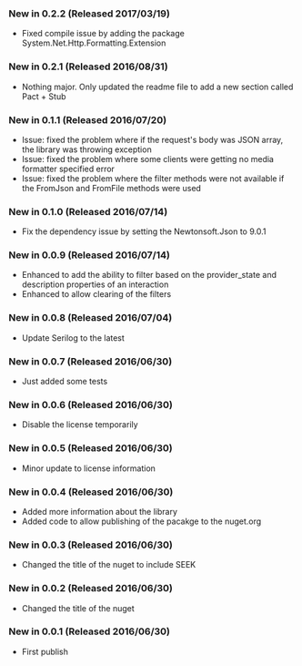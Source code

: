 ### New in 0.2.2 (Released 2017/03/19)
* Fixed compile issue by adding the package System.Net.Http.Formatting.Extension

### New in 0.2.1 (Released 2016/08/31)
* Nothing major. Only updated the readme file to add a new section called Pact + Stub

### New in 0.1.1 (Released 2016/07/20)
* Issue: fixed the problem where if the request's body was JSON array, the library was throwing exception
* Issue: fixed the problem where some clients were getting no media formatter specified error
* Issue: fixed the problem where the filter methods were not available if the FromJson and FromFile methods were used

### New in 0.1.0 (Released 2016/07/14)
* Fix the dependency issue by setting the Newtonsoft.Json to 9.0.1

### New in 0.0.9 (Released 2016/07/14)
* Enhanced to add the ability to filter based on the provider_state and description properties of an interaction
* Enhanced to allow clearing of the filters

### New in 0.0.8 (Released 2016/07/04)
* Update Serilog to the latest

### New in 0.0.7 (Released 2016/06/30)
* Just added some tests

### New in 0.0.6 (Released 2016/06/30)
* Disable the license temporarily

### New in 0.0.5 (Released 2016/06/30)
* Minor update to license information

### New in 0.0.4 (Released 2016/06/30)
* Added more information about the library
* Added code to allow publishing of the pacakge to the nuget.org 

### New in 0.0.3 (Released 2016/06/30)
* Changed the title of the nuget to include SEEK

### New in 0.0.2 (Released 2016/06/30)
* Changed the title of the nuget

### New in 0.0.1 (Released 2016/06/30)
* First publish